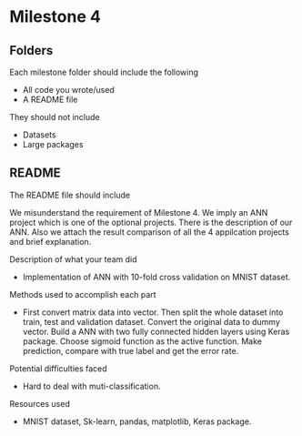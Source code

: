 Milestone 4
===========

Folders
-------

Each milestone folder should include the following

* All code you wrote/used
* A README file

They should not include

* Datasets
* Large packages

README
------

The README file should include

We misunderstand the requirement of Milestone 4. We imply an ANN project which is one of the optional projects. There is the description of our ANN. Also we attach the result comparison of all the 4 appilcation projects and brief explanation.

Description of what your team did
* Implementation of ANN with 10-fold cross validation on MNIST dataset.

Methods used to accomplish each part
* First convert matrix data into vector. Then split the whole dataset into train, test and validation dataset. Convert the 
original data to dummy vector. Build a ANN with two fully connected hidden layers using Keras package. Choose sigmoid function as the active function. Make prediction, compare with true label and get the error rate.

Potential difficulties faced
* Hard to deal with muti-classification.

Resources used
* MNIST dataset, Sk-learn, pandas, matplotlib, Keras package.

